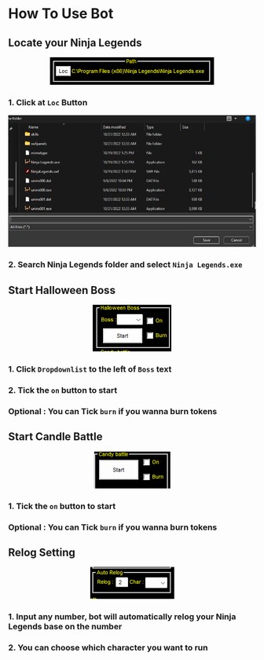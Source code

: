 # How To Use Bot


## Locate your Ninja Legends

<p align="center"><img src="https://github.com/samsfx/ninjalegends_halloween2022/blob/main/locate.png"></p>

### 1. Click at `Loc` Button

<p align="center"><img src="https://github.com/samsfx/ninjalegends_halloween2022/blob/main/selectnl.png"></p>

### 2. Search Ninja Legends folder and select `Ninja Legends.exe`

## Start Halloween Boss

<p align="center"><img src="https://github.com/samsfx/ninjalegends_halloween2022/blob/main/boss.png"></p>

### 1. Click `Dropdownlist` to the left of `Boss` text
### 2. Tick the `on` button to start 
### Optional : You can Tick `burn` if you wanna burn tokens

## Start Candle Battle

<p align="center"><img src="https://github.com/samsfx/ninjalegends_halloween2022/blob/main/candy.png"></p>

### 1. Tick the `on` button to start 
### Optional : You can Tick `burn` if you wanna burn tokens

## Relog Setting

<p align="center"><img src="https://github.com/samsfx/ninjalegends_halloween2022/blob/main/relog.png"></p>

### 1. Input any number, bot will automatically relog your Ninja Legends base on the number
### 2. You can choose which character you want to run
